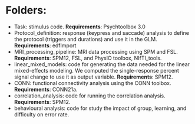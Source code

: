 # Folders:
- Task: stimulus code. **Requirements**: Psychtoolbox 3.0
- Protocol_definition: response (keypress and saccade) analysis to define the protocol (triggers and durations) and use it in the GLM. **Requirements**: edfImport
- MRI_processing_pipeline: MRI data processing using SPM and FSL. **Requirements**: SPM12, FSL, and PhysIO toolbox, NIfTI_tools.
- linear_mixed_models: code for generating the data needed for the linear mixed-effects modeling. We computed the single-response percent signal change to use it as output variable. **Requirements**: SPM12.
- CONN: functional connectivity analysis using the CONN toolbox. **Requirements**: CONN21a.
- correlation_analysis: code for running the correlation analysis. **Requirements**: SPM12.
- behavioural analysis: code for study the impact of group, learning, and difficulty on error rate. 
